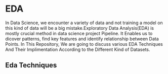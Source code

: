 # EDA

In Data Science, we encounter a variety of data and not training a model on this kind of data will be a big mistake.Exploratory Data Analysis(EDA) is mostly crucial method in data science project Pipeline. It Enables us to dicover patterns, find key features and identify relationship between Data Points. In This Repository, We are going to discuss various EDA Techniques And Their Implimentation According to the Different Kind of Datasets. 

## Eda Techniques

